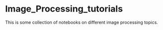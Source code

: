 # Image_Processing_tutorials
This is some collection of notebooks on different image processing topics.
